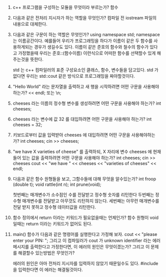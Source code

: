 1. c++ 프로그램을 구성하는 모듈을 무엇이라 부르는가?
   함수 
   
2. 다음과 같은 전처리 지시자가 하는 역할을 무엇인가?
   컴파일 전 iostream 파일의 내용으로 대체한다. 

3. 다음과 같은 구문이 하는 역할은 무엇인가?
   using namespace std;
   namespace 는 이름공간이다.
   예를들어 우리가 프로그래밍을 하다가 이름이 같은 두 함수를 사용하게되는 경우가 생길수도 있다. 이름이 같은 준호의 함수와 철수의 함수가 있다고 가정했을때
   우리는 준호::(함수이름) 이런식으로 어떠한 함수를 선택할수 있게 해주는것을 뜻한다.

   std 는 c++ 컴파일러의 표준 구성요소인 클래스, 함수, 변수들을 담고있다. std 가 없다면 우리는
   std::cout 같은 방식으로 프로그래밍을 짜야할것이다.

4. "Hello World" 라는 문자열을 출력하고 새 행을 시작하려면 어떤 구문을 사용해야 하는가?
   << endl; 또는 \n;

5. cheeses 라는 이름의 정수형 변수를 생성하려면 어떤 구문을 사용해야 하는가?
   int cheeses;

6. cheeses 라는 변수에 값 32 를 대입하려면 어떤 구문을 사용해야 하는가?
   int cheeses = 32;

7. 키보드로부터 값을 입력받아 cheeses 에 대입하려면 어떤 구문을 사용해야하는가?
   int cheeses;
   cin >> cheeses;

 8. "we have X varieties of cheese" 를 출력하되, X 자리에 변수 cheeses 에 현재 들어 있는 값을 출력하려면 어떤 구문을 사용해야 하는가?
    int cheeses;
    cin >> cheeses
    cout << "we have " << cheeses << "varieties of cheeses" << endl;

9. 다음과 같은 함수 원형들을 보고, 그함수들에 대해 무엇을 알수있는가?
   int froop (double t);
   void rattle(int n);
   int prune(void);

   첫번째는 매개변수가 소수점인 수를 전달받고 정수형 숫자를 리턴한다
   두번째는 정수형 매개변수를 전달받고 아무것도 리턴하지 않는다.
   세번째는 아무런 매개변수를 전달 받지 못하고 정수형 데이터값을 리턴한다.

10. 함수 정의에서 return 이라는 키워드가 필요없을때는 언제인가?
    함수 원형이 void 일때는 return 이라는 키워드가 없어도 된다.

11. main() 함수가 다음과 같은 명령어를 실행한다고 가정해 보자.
    cout << "please enter your PIN: ";
    그리고 이 컴파일러가 cout 가 unknown identifier 라는 에러 메시지를 출력한다고 가정한다면, 이 에러의 원인은 무엇이겠는가?
    그리고 이 문제를 해결할수 있는방법은 무엇인가?

    에러의 원인은 아마 전처리 지시자를 입력하지 않았기 때문일수도 있다.
    #include <iostrea> 을 입력한다면 이 에러는 해결될것이다.
